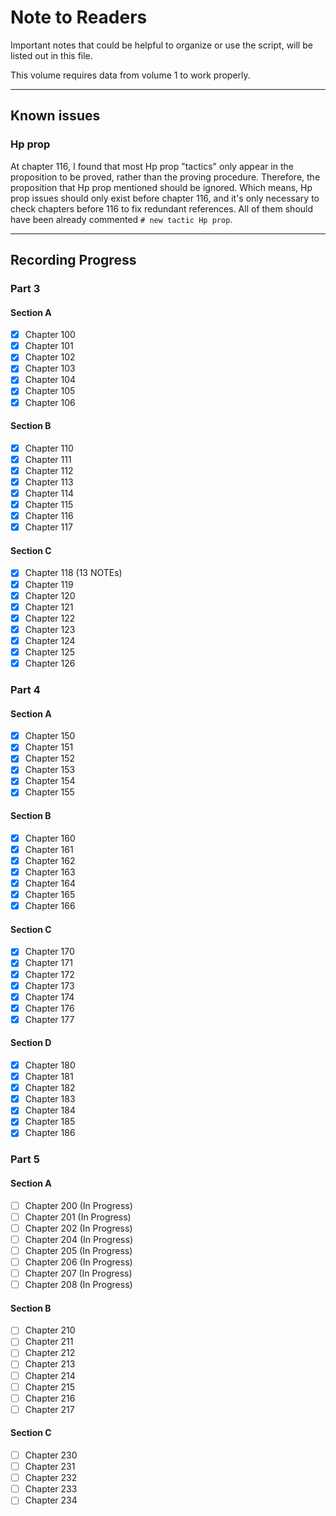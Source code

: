 # Note to Readers

Important notes that could be helpful to organize or use the script, will be listed out in this file.

This volume requires data from volume 1 to work properly.

--------

## Known issues

### Hp prop
At chapter 116, I found that most Hp prop "tactics" only appear in the proposition to be proved, rather than the proving procedure. Therefore, the proposition that
Hp prop mentioned should be ignored. Which means, Hp prop issues should only exist before chapter 116, and it's only necessary
to check chapters before 116 to fix redundant references. All of them should have been already commented `# new tactic Hp prop`.


--------

## Recording Progress

### Part 3
#### Section A

- [x] Chapter 100
- [x] Chapter 101
- [x] Chapter 102
- [x] Chapter 103
- [x] Chapter 104
- [x] Chapter 105
- [x] Chapter 106

#### Section B

- [x] Chapter 110
- [x] Chapter 111
- [x] Chapter 112
- [x] Chapter 113
- [x] Chapter 114
- [x] Chapter 115
- [x] Chapter 116
- [x] Chapter 117

#### Section C

- [x] Chapter 118 (13 NOTEs)
- [x] Chapter 119
- [x] Chapter 120
- [x] Chapter 121
- [x] Chapter 122
- [x] Chapter 123
- [x] Chapter 124
- [x] Chapter 125
- [x] Chapter 126

### Part 4
#### Section A

- [x] Chapter 150
- [x] Chapter 151
- [x] Chapter 152
- [x] Chapter 153
- [x] Chapter 154
- [x] Chapter 155

#### Section B

- [x] Chapter 160
- [x] Chapter 161
- [x] Chapter 162
- [x] Chapter 163
- [x] Chapter 164
- [x] Chapter 165
- [x] Chapter 166
  
#### Section C

- [x] Chapter 170
- [x] Chapter 171
- [x] Chapter 172
- [x] Chapter 173
- [x] Chapter 174
- [x] Chapter 176
- [x] Chapter 177
  
#### Section D

- [x] Chapter 180
- [x] Chapter 181
- [x] Chapter 182
- [x] Chapter 183
- [x] Chapter 184
- [x] Chapter 185
- [x] Chapter 186

### Part 5
#### Section A

- [ ] Chapter 200 (In Progress)
- [ ] Chapter 201 (In Progress)
- [ ] Chapter 202 (In Progress)
- [ ] Chapter 204 (In Progress)
- [ ] Chapter 205 (In Progress)
- [ ] Chapter 206 (In Progress)
- [ ] Chapter 207 (In Progress)
- [ ] Chapter 208 (In Progress)
  
#### Section B
- [ ] Chapter 210
- [ ] Chapter 211
- [ ] Chapter 212
- [ ] Chapter 213
- [ ] Chapter 214
- [ ] Chapter 215
- [ ] Chapter 216
- [ ] Chapter 217
  
#### Section C
- [ ] Chapter 230
- [ ] Chapter 231
- [ ] Chapter 232
- [ ] Chapter 233
- [ ] Chapter 234
